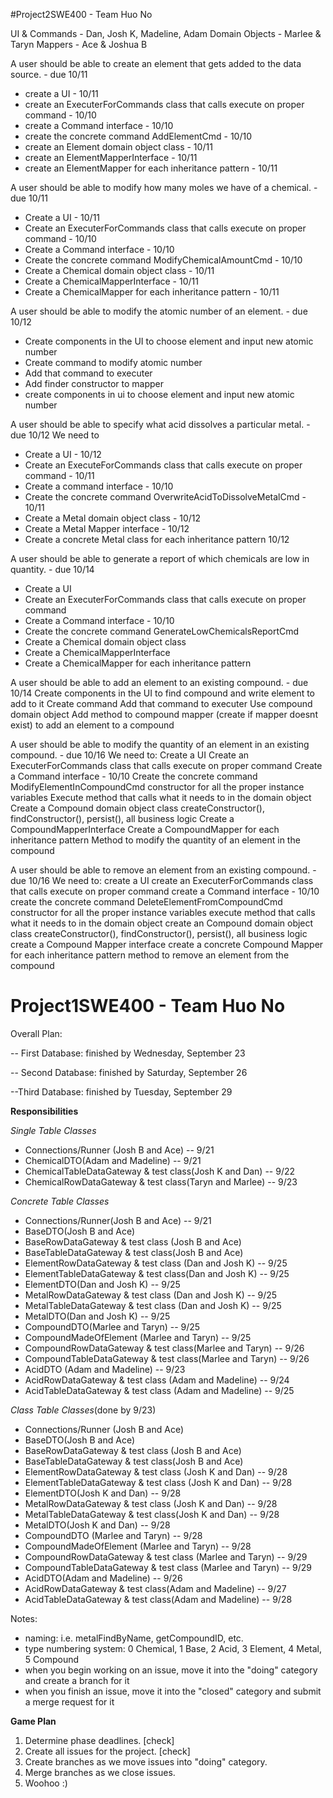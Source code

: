 #Project2SWE400 - Team Huo No

UI & Commands - Dan, Josh K, Madeline, Adam
Domain Objects - Marlee & Taryn
Mappers - Ace & Joshua B

A user should be able to create an element that gets added to the data source. - due 10/11

* create a UI - 10/11
* create an ExecuterForCommands class that calls execute on proper command - 10/10
* create a Command interface - 10/10
* create the concrete command AddElementCmd - 10/10
* create an Element domain object class - 10/11
* create an ElementMapperInterface - 10/11
* create an ElementMapper for each inheritance pattern - 10/11


A user should be able to modify how many moles we have of a chemical. - due 10/11

* Create a UI - 10/11
* Create an ExecuterForCommands class that calls execute on proper command - 10/10
* Create a Command interface - 10/10
* Create the concrete command ModifyChemicalAmountCmd - 10/10
* Create a Chemical domain object class - 10/11
* Create a ChemicalMapperInterface - 10/11
* Create a ChemicalMapper for each inheritance pattern - 10/11


A user should be able to modify the atomic number of an element. - due 10/12

* Create components in the UI to choose element and input new atomic number
* Create command to modify atomic number
* Add that command to executer 
* Add finder constructor to mapper
* create components in ui to choose element and input new atomic number

A user should be able to specify what acid dissolves a particular metal. - due 10/12
We need to

* Create a UI - 10/12
* Create an ExecuteForCommands class that calls execute on proper command - 10/11
* Create a command interface - 10/10
* Create the concrete command OverwriteAcidToDissolveMetalCmd - 10/11
* Create a Metal domain object class - 10/12
* Create a Metal Mapper interface - 10/12
* Create a concrete Metal class for each inheritance pattern 10/12


A user should be able to generate a report of which chemicals are low in quantity. - due 10/14

* Create a UI
* Create an ExecuterForCommands class that calls execute on proper command
* Create a Command interface - 10/10
* Create the concrete command GenerateLowChemicalsReportCmd
* Create a Chemical domain object class
* Create a ChemicalMapperInterface
* Create a ChemicalMapper for each inheritance pattern


A user should be able to add an element to an existing compound. - due 10/14
Create components in the UI to find compound and write element to add to it
Create command 
Add that command to executer 
Use compound domain object 
Add method to compound mapper (create if mapper doesnt exist) to add an element to a compound



A user should be able to modify the quantity of an element in an existing compound. - due 10/16
We need to:
Create a UI
Create an ExecuterForCommands class that calls execute on proper command
Create a Command interface - 10/10
Create the concrete command ModifyElementInCompoundCmd
constructor for all the proper instance variables
Execute method that calls what it needs to in the domain object
Create a Compound domain object class
createConstructor(), findConstructor(), persist(), all business logic
Create a CompoundMapperInterface
Create a CompoundMapper for each inheritance pattern
Method to modify the quantity of an element in the compound


A user should be able to remove an element from an existing compound. - due 10/16
We need to:
create a UI
create an ExecuterForCommands class that calls execute on proper command
create a Command interface - 10/10
create the concrete command DeleteElementFromCompoundCmd
constructor for all the proper instance variables
execute method that calls what it needs to in the domain object
create an Compound domain object class
createConstructor(), findConstructor(), persist(), all business logic
create a Compound Mapper interface
create a concrete Compound Mapper for each inheritance pattern
method to remove an element from the compound


# Project1SWE400 - Team Huo No

Overall Plan:

 -- First Database: finished by Wednesday, September 23

 -- Second Database: finished by Saturday, September 26

 --Third Database: finished by Tuesday, September 29


**Responsibilities**

*Single Table Classes*
*  Connections/Runner (Josh B and Ace) -- 9/21
*  ChemicalDTO(Adam and Madeline) -- 9/21
*  ChemicalTableDataGateway & test class(Josh K and Dan) -- 9/22
*  ChemicalRowDataGateway & test class(Taryn and Marlee) -- 9/23
  
*Concrete Table Classes*
*  Connections/Runner(Josh B and Ace) -- 9/21
*  BaseDTO(Josh B and Ace)
*  BaseRowDataGateway & test class (Josh B and Ace)
*  BaseTableDataGateway & test class(Josh B and Ace)
*  ElementRowDataGateway & test class (Dan and Josh K) -- 9/25
*  ElementTableDataGateway & test class(Dan and Josh K) -- 9/25
*  ElementDTO(Dan and Josh K) -- 9/25
*  MetalRowDataGateway & test class (Dan and Josh K) -- 9/25
*  MetalTableDataGateway & test class (Dan and Josh K) -- 9/25
*  MetalDTO(Dan and Josh K) -- 9/25
*  CompoundDTO(Marlee and Taryn) -- 9/25
*  CompoundMadeOfElement (Marlee and Taryn) -- 9/25
*  CompoundRowDataGateway & test class(Marlee and Taryn) -- 9/26
*  CompoundTableDataGateway & test class(Marlee and Taryn) -- 9/26
*  AcidDTO (Adam and Madeline) -- 9/23
*  AcidRowDataGateway & test class (Adam and Madeline) -- 9/24
*  AcidTableDataGateway & test class (Adam and Madeline) -- 9/25
  
*Class Table Classes*(done by 9/23)
*  Connections/Runner (Josh B and Ace)
*  BaseDTO(Josh B and Ace)
*  BaseRowDataGateway & test class (Josh B and Ace)
*  BaseTableDataGateway & test class(Josh B and Ace)
*  ElementRowDataGateway & test class (Josh K and Dan) -- 9/28
*  ElementTableDataGateway & test class (Josh K and Dan) -- 9/28
*  ElementDTO(Josh K and Dan) -- 9/28
*  MetalRowDataGateway & test class (Josh K and Dan) -- 9/28
*  MetalTableDataGateway & test class(Josh K and Dan) -- 9/28
*  MetalDTO(Josh K and Dan) -- 9/28
*  CompoundDTO (Marlee and Taryn) -- 9/28
*  CompoundMadeOfElement (Marlee and Taryn) -- 9/28
*  CompoundRowDataGateway & test class (Marlee and Taryn) -- 9/29
*  CompoundTableDataGateway & test class (Marlee and Taryn) -- 9/29
*  AcidDTO(Adam and Madeline) -- 9/26
*  AcidRowDataGateway & test class(Adam and Madeline) -- 9/27
*  AcidTableDataGateway & test class(Adam and Madeline) -- 9/28


Notes:
* naming: i.e. metalFindByName, getCompoundID,  etc.
* type numbering system: 0 Chemical, 1 Base, 2 Acid, 3 Element, 4 Metal, 5 Compound
* when you begin working on an issue, move it into the "doing" category and create a branch for it
* when you finish an issue, move it into the "closed" category and submit a merge request for it



**Game Plan**
1.  Determine phase deadlines. [check]
2.  Create all issues for the project. [check]
3.  Create branches as we move issues into "doing" category.
4.  Merge branches as we close issues.
5.  Woohoo :)